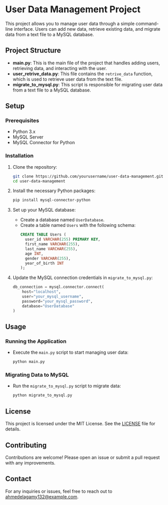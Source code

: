 
# User Data Management Project

This project allows you to manage user data through a simple command-line interface. Users can add new data, retrieve existing data, and migrate data from a text file to a MySQL database.

## Project Structure

- **main.py**: This is the main file of the project that handles adding users, retrieving data, and interacting with the user.
- **user_retrive_data.py**: This file contains the `retrive_data` function, which is used to retrieve user data from the text file.
- **migrate_to_mysql.py**: This script is responsible for migrating user data from a text file to a MySQL database.

## Setup

### Prerequisites

- Python 3.x
- MySQL Server
- MySQL Connector for Python

### Installation

1. Clone the repository:
   ```bash
   git clone https://github.com/yourusername/user-data-management.git
   cd user-data-management
   ```

2. Install the necessary Python packages:
   ```bash
   pip install mysql-connector-python
   ```

3. Set up your MySQL database:
   - Create a database named `UserDatabase`.
   - Create a table named `Users` with the following schema:
     ```sql
     CREATE TABLE Users (
       user_id VARCHAR(255) PRIMARY KEY,
       first_name VARCHAR(255),
       last_name VARCHAR(255),
       age INT,
       gender VARCHAR(255),
       year_of_birth INT
     );
     ```

4. Update the MySQL connection credentials in `migrate_to_mysql.py`:
   ```python
   db_connection = mysql.connector.connect(
       host="localhost",
       user="your_mysql_username",
       password="your_mysql_password",
       database="UserDatabase"
   )
   ```

## Usage

### Running the Application

- Execute the `main.py` script to start managing user data:
  ```bash
  python main.py
  ```

### Migrating Data to MySQL

- Run the `migrate_to_mysql.py` script to migrate data:
  ```bash
  python migrate_to_mysql.py
  ```

## License

This project is licensed under the MIT License. See the [LICENSE](LICENSE) file for details.

## Contributing

Contributions are welcome! Please open an issue or submit a pull request with any improvements.

## Contact

For any inquiries or issues, feel free to reach out to [ahmedelagamy132@example.com](mailto:ahmedelagamy132@example.com).
